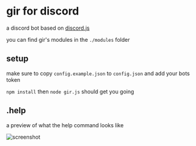 # gir for discord

a discord bot based on [discord.js](https://github.com/hydrabolt/discord.js/)

you can find gir's modules in the `./modules` folder

## setup

make sure to copy `config.example.json` to `config.json` and add your bots token

`npm install` then `node gir.js` should get you going

## .help

a preview of what the help command looks like

![screenshot](https://user-images.githubusercontent.com/32247825/34635020-d1dc2404-f23e-11e7-9c65-67981332b0bb.png)
